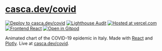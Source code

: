 # [casca.dev/covid](https://casca.dev/covid)

[![Deploy to casca.dev/covid](https://img.shields.io/github/deployments/cascandaliato/covid19-chart/Production?label=deploy%20to%20casca.dev%2Fcovid&logo=dependabot&style=flat-square&labelColor=%232B3137)](https://casca.dev/covid)
[![Lighthouse Audit](https://img.shields.io/badge/dynamic/json?label=lighthouse%20audit&query=average&url=https%3A%2F%2Flighthouse-reports-parser.casca.vercel.app%2Fapi%2Ffor-the-badge%3Furl%3Dhttps%3A%2F%2Fraw.githubusercontent.com%2Fcasca%2Flighthouse-reports%2Fmaster%2Fcasca.dev-covid.json&logo=lighthouse&style=flat-square&labelColor=%232B3137)](https://googlechrome.github.io/lighthouse/viewer/?jsonurl=https://raw.githubusercontent.com/cascacandaliato/lighthouse-reports/master/casca.dev-covid.json)
[![Hosted at vercel.com](https://img.shields.io/badge/hosted%20at-vercel.com-black?logo=vercel&logoColor=lightgray&style=flat-square&labelColor=%232B3137)](https://vercel.com)
[![Frontend React](https://img.shields.io/badge/frontend-React-%2300c3e6?logo=React&style=flat-square&labelColor=%232B3137)](https://reactjs.org/)
[![Open in Gitpod](https://img.shields.io/badge/open%20code%20in-Gitpod-%09%231966d2?style=flat-square&labelColor=%232B3137&logo=gitpod)](https://gitpod.io/#https://github.com/cascandaliato/covid19-chart)

Animated chart of the COVID-19 epidemic in Italy. Made with [React](https://reactjs.org/) and [Plotly](https://plotly.com/). Live at [casca.dev/covid](https://casca.dev/covid).
